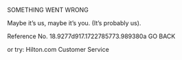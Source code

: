 SOMETHING WENT WRONG

Maybe it’s us, maybe it’s you.
(It’s probably us).

Reference No. 18.9277d917.1722785773.989380a
GO BACK

or try:
Hilton.com Customer Service